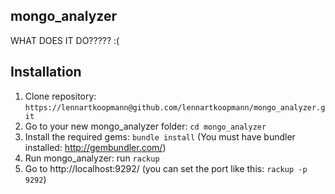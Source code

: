 mongo_analyzer
------------------------
WHAT DOES IT DO????? :(

Installation
----------------
 1. Clone repository: `https://lennartkoopmann@github.com/lennartkoopmann/mongo_analyzer.git`
 2. Go to your new mongo_analyzer folder: `cd mongo_analyzer`
 3. Install the required gems: `bundle install` (You must have bundler installed: http://gembundler.com/)
 4. Run mongo_analyzer: run `rackup`
 5. Go to http://localhost:9292/ (you can set the port like this: `rackup -p 9292`)
